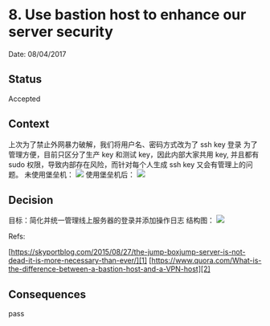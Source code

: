 # 8. Use bastion host to enhance our server security

Date: 08/04/2017

## Status

Accepted

## Context

上次为了禁止外网暴力破解，我们将用户名、密码方式改为了 ssh key 登录
为了管理方便，目前只区分了生产 key 和测试 key，因此内部大家共用 key, 并且都有 sudo 权限，导致内部存在风险，而针对每个人生成 ssh key 又会有管理上的问题。
未使用堡垒机：
![][image-1]
使用堡垒机后：
![][image-2]

## Decision

目标：简化并统一管理线上服务器的登录并添加操作日志
结构图：
![][image-3]

Refs:

[https://skyportblog.com/2015/08/27/the-jump-boxjump-server-is-not-dead-it-is-more-necessary-than-ever/][1]
[https://www.quora.com/What-is-the-difference-between-a-bastion-host-and-a-VPN-host][2]

## Consequences
pass

[1]:	https://skyportblog.com/2015/08/27/the-jump-boxjump-server-is-not-dead-it-is-more-necessary-than-ever/
[2]:	https://www.quora.com/What-is-the-difference-between-a-bastion-host-and-a-VPN-host

[image-1]:	files/without-bastion.png
[image-2]:	files/with-bastion.png
[image-3]:	files/bastion.png